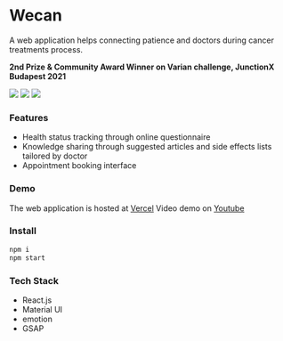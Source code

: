 # Wecan
A web application helps connecting patience and doctors during cancer treatments process.

**2nd Prize & Community Award Winner on Varian challenge, JunctionX Budapest 2021**

![](https://i.imgur.com/nGCK7fW.png)
![](https://i.imgur.com/LcWUphd.png)
![](https://i.imgur.com/IXi328H.png)   
### Features
- Health status tracking through online questionnaire
- Knowledge sharing through suggested articles and side effects lists tailored by doctor
- Appointment booking interface 
### Demo
The web application is hosted at [Vercel](https://varianwecan.vercel.app)
Video demo on [Youtube](https://www.youtube.com/watch?v=I3zjOxr0Tp8)
### Install
```sh
npm i
npm start
``` 
### Tech Stack
- React.js
- Material UI
- emotion
- GSAP

